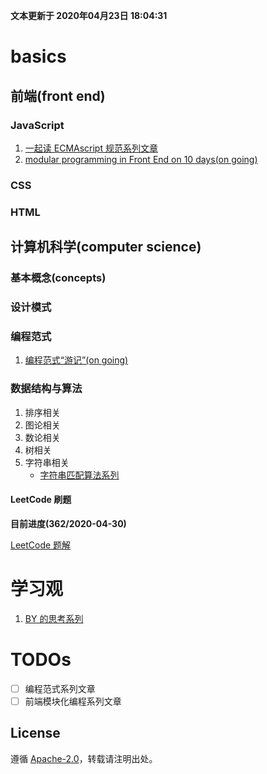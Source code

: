 **文本更新于 2020年04月23日 18:04:31**
# basics
## 前端(front end)
### JavaScript
1. [一起读 ECMAscript 规范系列文章](./integration/es-specification-together.md)
2. [modular programming in Front End on 10 days(on going)]()
### CSS

### HTML

## 计算机科学(computer science)
### 基本概念(concepts)

### 设计模式

### 编程范式
1. [编程范式“游记”(on going)]()

### 数据结构与算法
1. 排序相关
2. 图论相关
3. 数论相关
4. 树相关
5. 字符串相关
    - [字符串匹配算法系列](./integration/string-match-algo.md)
#### LeetCode 刷题
**目前进度(362/2020-04-30)**

[LeetCode 题解](./algorithms/leetcode/README.md)

# 学习观
1. [BY 的思考系列](integration/by-thinking-series.md)

# TODOs
- [ ] 编程范式系列文章
- [ ] 前端模块化编程系列文章

## License
遵循 [Apache-2.0](https://github.com/azl397985856/leetcode/blob/master/LICENSE.txt)，转载请注明出处。
